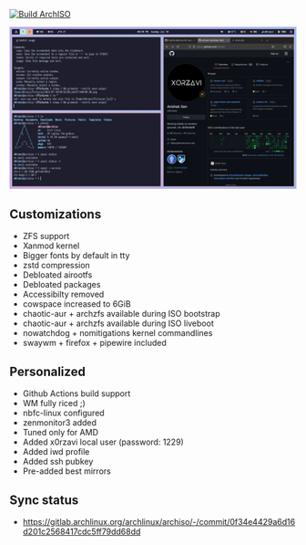 [![Build ArchISO](https://github.com/x0rzavi/archiso-zfs/actions/workflows/archiso.yml/badge.svg)](https://github.com/x0rzavi/archiso-zfs/actions/workflows/archiso.yml)

<p align="center">
  <img src="assets/preview.png" width="1000">
</p>

## Customizations
- ZFS support
- Xanmod kernel
- Bigger fonts by default in tty
- zstd compression
- Debloated airootfs
- Debloated packages
- Accessibilty removed
- cowspace increased to 6GiB
- chaotic-aur + archzfs available during ISO bootstrap
- chaotic-aur + archzfs available during ISO liveboot
- nowatchdog + nomitigations kernel commandlines
- swaywm + firefox + pipewire included

## Personalized
- Github Actions build support
- WM fully riced ;)
- nbfc-linux configured
- zenmonitor3 added
- Tuned only for AMD
- Added x0rzavi local user (password: 1229)
- Added iwd profile
- Added ssh pubkey
- Pre-added best mirrors

## Sync status 
- https://gitlab.archlinux.org/archlinux/archiso/-/commit/0f34e4429a6d16d201c2568417cdc5ff79dd68dd